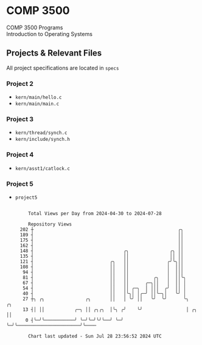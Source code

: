# COMP 3500
COMP 3500 Programs  
Introduction to Operating Systems  
## Projects & Relevant Files
All project specifications are located in `specs`
### Project 2
- `kern/main/hello.c`
- `kern/main/main.c`
### Project 3
- `kern/thread/synch.c`
- `kern/include/synch.h`
### Project 4
- `kern/asst1/catlock.c`
### Project 5
- `project5`

```

        Total Views per Day from 2024-04-30 to 2024-07-28

        Repository Views
     202 ┼                                                     ╭╮
     189 ┤                                                     ││
     175 ┤                                                     ││
     162 ┤                                                     ││
     148 ┤                                 ╭╮               ╭╮ ││
     135 ┤                                 ││               ││ ││
     121 ┤                            ╭╮   ││              ╭╯╰╮││
     108 ┤                            ││   ││              │  │││
      94 ┤                            ││   ││              │  │││
      81 ┤                            ││   ││         ╭╮   │  ││╰╮
      67 ┤                            ││   ││      ╭─╮││   │  ││ │
      54 ┤                            ││   ││ ╭─╮  │ │││  ╭╯  ││ │
      40 ┤                            ││   │╰╮│ │╭─╯ ││╰─╮│   ╰╯ │
      27 ┼╮ ╭╮               ╭╮       ││   │ ╰╯ ││   ╰╯  ╰╯      ╰╮                          ╭╮
      13 ┤│ ││           ╭─╮ ││ ╭╮╭╮  │╰╮ ╭╯    ╰╯                │ ╭╮                       ││
       0 ┤╰─╯╰───────────╯ ╰─╯╰─╯╰╯╰──╯ ╰─╯                       ╰─╯╰───────────────────────╯╰────

        Chart last updated - Sun Jul 28 23:56:52 2024 UTC
        
```

